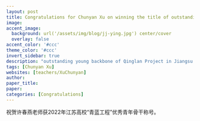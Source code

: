 ```yaml
---
layout: post
title: Congratulations for Chunyan Xu on winning the title of outstanding young backbone of Qinglan Project in Jiangsu Universities in 2022!
image:
accent_image:
  background: url('/assets/img/blog/jj-ying.jpg') center/cover
  overlay: false
accent_color: '#ccc'
theme_color: '#ccc'
invert_sidebar: true
description: "outstanding young backbone of Qinglan Project in Jiangsu Universities."
tags: [Chunyan Xu]
websites: [teachers/XuChunyan]
author: 
paper_title: 
paper: 
categories: [Congratulations]
---
```


祝贺许春燕老师获2022年江苏高校“青蓝工程”优秀青年骨干称号。
